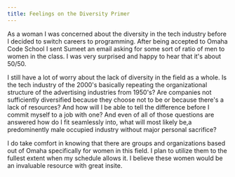 ```yaml
---
title: Feelings on the Diversity Primer
---
```


As a woman I was concerned about the diversity in the tech industry before I decided to switch careers to programming. After being accepted to Omaha Code School I sent Sumeet an email asking for some sort of ratio of men to women in the class.  I was very surprised and happy to hear that it's about 50/50. 

I still have a lot of worry about the lack of diversity in the field as a whole. Is the tech industry of the 2000's basically repeating the organizational structure of the advertising industries from 1950's? Are companies not sufficiently diversified because they choose not to be or because there's a lack of resources? And how will I be able to tell the difference before I commit myself to a job with one? And even of all of those questions are answered how do I fit seamlessly into, what will most likely be,a predominently male occupied industry without major personal sacrifice?

I do take comfort in knowing that there are groups and organizations based out of Omaha specifically for women in this field.  I plan to utilize them to the fullest extent when my schedule allows it. I believe these women would be an invaluable resource with great insite. 


